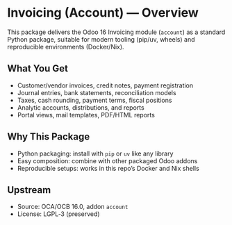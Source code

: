 # Invoicing (Account) — Overview

This package delivers the Odoo 16 Invoicing module (`account`) as a standard Python package, suitable for modern tooling (pip/uv, wheels) and reproducible environments (Docker/Nix).

## What You Get

- Customer/vendor invoices, credit notes, payment registration
- Journal entries, bank statements, reconciliation models
- Taxes, cash rounding, payment terms, fiscal positions
- Analytic accounts, distributions, and reports
- Portal views, mail templates, PDF/HTML reports

## Why This Package

- Python packaging: install with `pip` or `uv` like any library
- Easy composition: combine with other packaged Odoo addons
- Reproducible setups: works in this repo’s Docker and Nix shells

## Upstream

- Source: OCA/OCB 16.0, addon `account`
- License: LGPL‑3 (preserved)

